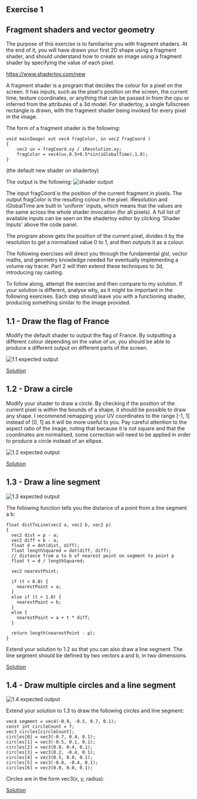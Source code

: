 ## Exercise 1
## Fragment shaders and vector geometry

The purpose of this exercise is to familiarise you with fragment shaders. At the end of it, you will have drawn your first 2D shape using a fragment shader, and should understand how to create an image using a fragment shader by specifying the value of each pixel.

https://www.shadertoy.com/new

A fragment shader is a program that decides the colour for a pixel on the screen. It has inputs, such as the pixel's position on the screen, the current time, texture coordinates, or anything that can be passed in from the cpu or inferred from the attributes of a 3d model. For shadertoy, a single fullscreen rectangle is drawn, with the fragment shader being invoked for every pixel in the image.

The form of a fragment shader is the following:

```
void mainImage( out vec4 fragColor, in vec2 fragCoord )
{
	vec2 uv = fragCoord.xy / iResolution.xy;
	fragColor = vec4(uv,0.5+0.5*sin(iGlobalTime),1.0);
}
```
(the default new shader on shadertoy)

The output is the following:
![shader output](https://raw.githubusercontent.com/Catchouli/Volumetrics/master/exercises/1/0.PNG)

The input fragCoord is the position of the current fragment in pixels. The output fragColor is the resulting colour in the pixel. iResolution and iGlobalTime are built in 'uniform' inputs, which means that the values are the same across the whole shader invocation (for all pixels). A full list of available inputs can be seen on the shadertoy editor by clicking 'Shader Inputs' above the code panel.

The program above gets the position of the current pixel, divides it by the resolution to get a normalised value 0 to 1, and then outputs it as a colour. 

The following exercises will direct you through the fundamental glsl, vector maths, and geometry knowledge needed for eventually implementing a volume ray tracer. Part 2 will then extend these techniques to 3d, introducing ray casting.

To follow along, attempt the exercise and then compare to my solution. If your solution is different, analyse why, as it might be important in the following exercises. Each step should leave you with a functioning shader, producing something similar to the image provided.

## 1.1 - Draw the flag of France

Modify the default shader to output the flag of France. By outputting a different colour depending on the value of uv, you should be able to produce a different output on different parts of the screen. 

![1.1 expected output](https://raw.githubusercontent.com/Catchouli/Volumetrics/master/exercises/1/1.1.PNG)

[Solution](https://github.com/Catchouli/Volumetrics/blob/master/exercises/1/1.1.glsl)

## 1.2 - Draw a circle

Modify your shader to draw a circle. By checking if the position of the current pixel is within the bounds of a shape, it should be possible to draw any shape. I recommend remapping your UV coordinates to the range [-1, 1] instead of [0, 1] as it will be more useful to you. Pay careful attention to the aspect ratio of the image, noting that because it is not square and that the coordinates are normalised, some correction will need to be applied in order to produce a circle instead of an ellipse.

![1.2 expected output](https://raw.githubusercontent.com/Catchouli/Volumetrics/master/exercises/1/1.2.PNG)

[Solution](https://github.com/Catchouli/Volumetrics/blob/master/exercises/1/1.2.glsl)

## 1.3 - Draw a line segment

![1.3 expected output](https://raw.githubusercontent.com/Catchouli/Volumetrics/master/exercises/1/1.3.PNG)

The following function tells you the distance of a point from a line segment a b:

```
float distToLine(vec2 a, vec2 b, vec2 p)
{
  vec2 dist = p - a;
  vec2 diff = b - a;
  float d = dot(dist, diff);
  float lengthSquared = dot(diff, diff);
  // distance from a to b of nearest point on segment to point p
  float t = d / lengthSquared;
    
  vec2 nearestPoint;
    
  if (t < 0.0) {
	nearestPoint = a;
  }
  else if (t > 1.0) {
	nearestPoint = b;
  }
  else {
    nearestPoint = a + t * diff;  
  }
  
  return length(nearestPoint - p);
}
```

Extend your solution to 1.2 so that you can also draw a line segment. The line segment should be defined by two vectors a and b, in two dimensions.

[Solution](https://github.com/Catchouli/Volumetrics/blob/master/exercises/1/1.3.glsl)

## 1.4 - Draw multiple circles and a line segment

![1.4 expected output](https://raw.githubusercontent.com/Catchouli/Volumetrics/master/exercises/1/1.4.PNG)

Extend your solution to 1.3 to draw the following circles and line segment:

```
vec4 segment = vec4(-0.9, -0.5, 0.7, 0.1);
const int circleCount = 7;
vec3 circles[circleCount];
circles[0] = vec3(-0.7, 0.4, 0.1);
circles[1] = vec3(-0.5, 0.1, 0.1);
circles[2] = vec3(0.0, 0.4, 0.1);
circles[3] = vec3(0.2, -0.4, 0.1);
circles[4] = vec3(0.5, 0.0, 0.1);
circles[5] = vec3(-0.8, -0.4, 0.1);
circles[6] = vec3(0.0, 0.0, 0.1);
```

Circles are in the form vec3(x, y, radius).

[Solution](https://github.com/Catchouli/Volumetrics/blob/master/exercises/1/1.4.glsl)
